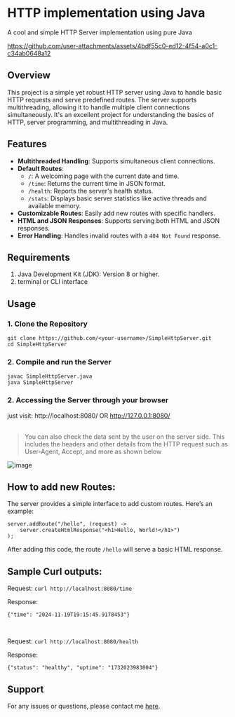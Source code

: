 # HTTP implementation using Java
A cool and simple HTTP Server implementation using pure Java

https://github.com/user-attachments/assets/4bdf55c0-ed12-4f54-a0c1-c34ab0648a12

## Overview

This project is a simple yet robust HTTP server using Java to handle basic HTTP requests and serve predefined routes. The server supports multithreading, allowing it to handle multiple client connections simultaneously. It's an excellent project for understanding the basics of HTTP, server programming, and multithreading in Java.

## Features

- **Multithreaded Handling**: Supports simultaneous client connections.
- **Default Routes**:
  - `/`: A welcoming page with the current date and time.
  - `/time`: Returns the current time in JSON format.
  - `/health`: Reports the server's health status.
  - `/stats`: Displays basic server statistics like active threads and available memory.
- **Customizable Routes**: Easily add new routes with specific handlers.
- **HTML and JSON Responses**: Supports serving both HTML and JSON responses.
- **Error Handling**: Handles invalid routes with a `404 Not Found` response.

## Requirements

1. Java Development Kit (JDK): Version 8 or higher.
2. terminal or CLI interface

## **Usage**

### **1. Clone the Repository**
```
git clone https://github.com/<your-username>/SimpleHttpServer.git
cd SimpleHttpServer
```
### **2. Compile and run the Server**
```
javac SimpleHttpServer.java
java SimpleHttpServer
```


### **2. Accessing the Server through your browser**
just visit:
http://localhost:8080/
OR
http://127.0.0.1:8080/
<br><br>
> You can also check the data sent by the user on the server side. This includes the headers and other details from the HTTP request such as User-Agent, Accept, and more as shown below

![image](https://github.com/user-attachments/assets/6d537986-24bd-42e6-a475-e11e752f332b)


## How to add new Routes:
The server provides a simple interface to add custom routes. Here’s an example:
```
server.addRoute("/hello", (request) -> 
    server.createHtmlResponse("<h1>Hello, World!</h1>")
);
```
After adding this code, the route `/hello` will serve a basic HTML response.


## Sample Curl outputs:

Request: `curl http://localhost:8080/time`

Response: 
```
{"time": "2024-11-19T19:15:45.9178453"}
```
<br>

Request: `curl http://localhost:8080/health`

Response: 
```
{"status": "healthy", "uptime": "1732023983004"}
```


## Support

For any issues or questions, please contact me [here](mailto:psmerekar@gmail.com).
